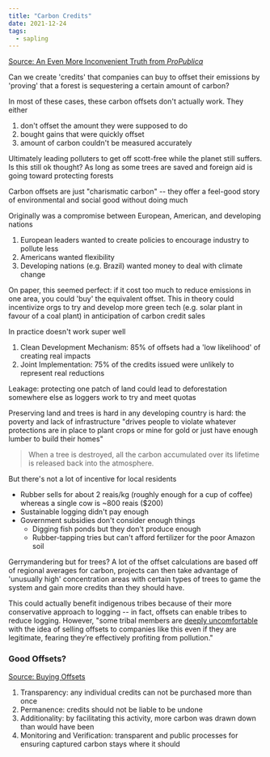 ```yaml
---
title: "Carbon Credits"
date: 2021-12-24
tags:
  - sapling
---
```


[Source: An Even More Inconvenient Truth from _ProPublica_](https://features.propublica.org/brazil-carbon-offsets/inconvenient-truth-carbon-credits-dont-work-deforestation-redd-acre-cambodia)

Can we create 'credits' that companies can buy to offset their emissions by 'proving' that a forest is sequestering a certain amount of carbon?

In most of these cases, these carbon offsets don't actually work. They either

1. don't offset the amount they were supposed to do
2. bought gains that were quickly offset
3. amount of carbon couldn't be measured accurately

Ultimately leading polluters to get off scott-free while the planet still suffers. Is this still ok thought? As long as some trees are saved and foreign aid is going toward protecting forests

Carbon offsets are just "charismatic carbon" -- they offer a feel-good story of environmental and social good without doing much

Originally was a compromise between European, American, and developing nations

1. European leaders wanted to create policies to encourage industry to pollute less
2. Americans wanted flexibility
3. Developing nations (e.g. Brazil) wanted money to deal with climate change

On paper, this seemed perfect: if it cost too much to reduce emissions in one area, you could 'buy' the equivalent offset. This in theory could incentivize orgs to try and develop more green tech (e.g. solar plant in favour of a coal plant) in anticipation of carbon credit sales

In practice doesn't work super well

1. Clean Development Mechanism: 85% of offsets had a 'low likelihood' of creating real impacts
2. Joint Implementation: 75% of the credits issued were unlikely to represent real reductions

Leakage: protecting one patch of land could lead to deforestation somewhere else as loggers work to try and meet quotas

Preserving land and trees is hard in any developing country is hard: the poverty and lack of infrastructure "drives people to violate whatever protections are in place to plant crops or mine for gold or just have enough lumber to build their homes"

> When a tree is destroyed, all the carbon accumulated over its lifetime is released back into the atmosphere.

But there's not a lot of incentive for local residents

- Rubber sells for about 2 reais/kg (roughly enough for a cup of coffee) whereas a single cow is ~800 reais ($200)
- Sustainable logging didn't pay enough
- Government subsidies don't consider enough things
  - Digging fish ponds but they don't produce enough
  - Rubber-tapping tries but can't afford fertilizer for the poor Amazon soil

Gerrymandering but for trees? A lot of the offset calculations are based off of regional averages for carbon, projects can then take advantage of 'unusually high' concentration areas with certain types of trees to game the system and gain more credits than they should have.

This could actually benefit indigenous tribes because of their more conservative approach to logging -- in fact, offsets can enable tribes to reduce logging. However, "some tribal members are [deeply uncomfortable](https://www.newyorker.com/news/dispatch/how-carbon-trading-became-a-way-of-life-for-californias-yurok-tribe) with the idea of selling offsets to companies like this even if they are legitimate, fearing they’re effectively profiting from pollution."

### Good Offsets?

[Source: Buying Offsets](https://negative.sanctuary.computer/offsetting)

1. Transparency: any individual credits can not be purchased more than once
2. Permanence: credits should not be liable to be undone
3. Additionality: by facilitating this activity, more carbon was drawn down than would have been
4. Monitoring and Verification: transparent and public processes for ensuring captured carbon stays where it should
